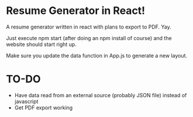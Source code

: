 # Resume Generator in React!
A resume generator written in react with plans to export to PDF. Yay.

Just execute npm start (after doing an npm install of course) and the website should start right up.

Make sure you update the data function in App.js to generate a new layout.

# TO-DO
- Have data read from an external source (probably JSON file) instead of javascript
- Get PDF export working
